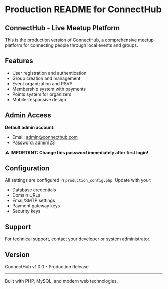 # Production README for ConnectHub

## ConnectHub - Live Meetup Platform

This is the production version of ConnectHub, a comprehensive meetup platform for connecting people through local events and groups.

## Features
- User registration and authentication
- Group creation and management
- Event organization and RSVP
- Membership system with payments
- Points system for organizers
- Mobile-responsive design

## Admin Access
**Default admin account:**
- Email: admin@connecthub.com  
- Password: admin123

**⚠️ IMPORTANT: Change this password immediately after first login!**

## Configuration
All settings are configured in `production_config.php`. Update with your:
- Database credentials
- Domain URLs
- Email/SMTP settings
- Payment gateway keys
- Security keys

## Support
For technical support, contact your developer or system administrator.

## Version
ConnectHub v1.0.0 - Production Release

---
Built with PHP, MySQL, and modern web technologies.